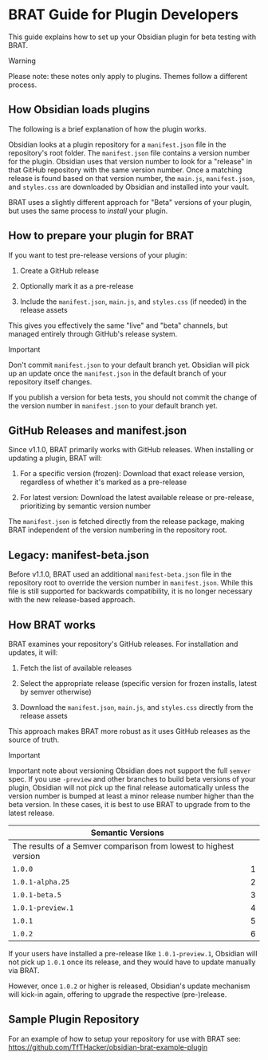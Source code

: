 # BRAT Guide for Plugin Developers

This guide explains how to set up your Obsidian plugin for beta testing with BRAT.

>[!WARNING]
>Please note: these notes only apply to plugins. Themes follow a different process.

## How Obsidian loads plugins

The following is a brief explanation of how the plugin works.

Obsidian looks at a plugin repository for a `manifest.json` file in the repository's root folder. The `manifest.json` file contains a version number for the plugin. Obsidian uses that version number to look for a "release" in that GitHub repository with the same version number. Once a matching release is found based on that version number, the `main.js`, `manifest.json`, and `styles.css` are downloaded by Obsidian and installed into your vault.

BRAT uses a slightly different approach for "Beta" versions of your plugin, but uses the same process to *install* your plugin.  

## How to prepare your plugin for BRAT

If you want to test pre-release versions of your plugin:

1. Create a GitHub release

2. Optionally mark it as a pre-release

3. Include the `manifest.json`, `main.js`, and `styles.css` (if needed) in the release assets

This gives you effectively the same "live" and "beta" channels, but managed entirely through GitHub's release system.

>[!IMPORTANT]
> Don't commit `manifest.json` to your default branch yet. Obsidian will pick up an update once the `manifest.json` in the default branch of your repository itself changes.
>
>If you publish a version for beta tests, you should not commit the change of the version number in `manifest.json` to your default branch yet.  

## GitHub Releases and manifest.json

Since v1.1.0, BRAT primarily works with GitHub releases. When installing or updating a plugin, BRAT will:

1. For a specific version (frozen): Download that exact release version, regardless of whether it's marked as a pre-release

2. For latest version: Download the latest available release or pre-release, prioritizing by semantic version number

The `manifest.json` is fetched directly from the release package, making BRAT independent of the version numbering in the repository root.

## Legacy: manifest-beta.json

Before v1.1.0, BRAT used an additional `manifest-beta.json` file in the repository root to override the version number in `manifest.json`. While this file is still supported for backwards compatibility, it is no longer necessary with the new release-based approach.

## How BRAT works

BRAT examines your repository's GitHub releases. For installation and updates, it will:

1. Fetch the list of available releases

2. Select the appropriate release (specific version for frozen installs, latest by semver otherwise)

3. Download the `manifest.json`, `main.js`, and `styles.css` directly from the release assets

This approach makes BRAT more robust as it uses GitHub releases as the source of truth.

>[!IMPORTANT]
>Important note about versioning
>Obsidian does not support the full `semver` spec. If you use `-preview` and other branches to build beta versions of your plugin, Obsidian will not pick up the final release automatically unless the version number is bumped at least a minor release number higher than the beta version. In these cases, it is best to use BRAT to upgrade from to the latest release.
>
>| Semantic Versions | |
>|---------|---|
>| The results of a Semver comparison from lowest to highest version | |
>| `1.0.0` | 1 |
>| `1.0.1-alpha.25` | 2 |
>| `1.0.1-beta.5`| 3 |
>| `1.0.1-preview.1` | 4 |
>| `1.0.1` | 5 |
>| `1.0.2` | 6 |
>
>If your users have installed a pre-release like `1.0.1-preview.1`, Obsidian will not pick up `1.0.1` once its release, and they would have to update manually via BRAT.
>
>However, once `1.0.2` or higher is released, Obsidian's update mechanism will kick-in again, offering to upgrade the respective (pre-)release.

## Sample Plugin Repository

For an example of how to setup your repository for use with BRAT see: <https://github.com/TfTHacker/obsidian-brat-example-plugin>
